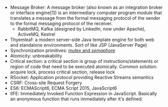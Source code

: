 - Message Broker: A message broker (also known as an integration broker or interface engine[1]) is an intermediary computer program module that translates a message from the formal messaging protocol of the sender to the formal messaging protocol of the receiver. 
  - RabbitMQ, Kafka (designed by LinkedIn, now under Apache), ActiveMQ, Kestrel
- Thyemleaf: a modern server-side Java template engine for both web and standalone environments. Sort of like JSP (JavaServer Page)
- Synchronization primitives: [_mutex_ and _semaphore_](https://www.geeksforgeeks.org/mutex-vs-semaphore/#_=_)
- Atomicity: unbreakability
- Critical section: a critical section is group of instructions/statements or region of code that need to be executed atomically. Common solution: acquire lock, process critical section, release lock
- RSocket: Application protocol providing Reactive Streams semantics
- CSRF: Cross-site Request Forgery
- ES6: ECMAScript6, ECMA Script 2015, JavaScript6
- IIFE: Immediately Invoked Function Expression in JavaScript. Basically an anonymous function that runs immediately after it's defined. 
